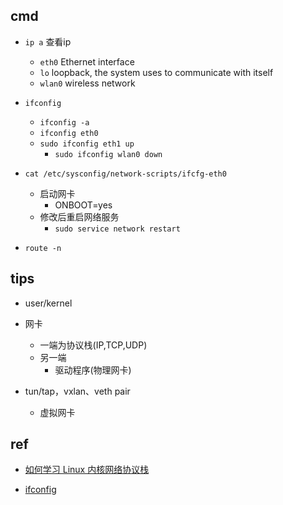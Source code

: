 
## cmd

+ `ip a`  查看ip
    + `eth0` Ethernet interface
    + `lo` loopback, the system uses to communicate with itself
    + `wlan0` wireless network
    
+ `ifconfig`
    + `ifconfig -a`
    + `ifconfig eth0`
    + `sudo ifconfig eth1 up`
        + `sudo ifconfig wlan0 down`

+ `cat /etc/sysconfig/network-scripts/ifcfg-eth0`
    + 启动网卡
        + ONBOOT=yes
    + 修改后重启网络服务
        + `sudo service network restart`


+ `route -n`


## tips

+ user/kernel

+ 网卡
    + 一端为协议栈(IP,TCP,UDP)
    + 另一端
        + 驱动程序(物理网卡)

+ tun/tap，vxlan、veth pair 
    + 虚拟网卡

## ref

+ [如何学习 Linux 内核网络协议栈](https://segmentfault.com/a/1190000021227338)

<!-- cmd -->
+ [ifconfig](https://www.computerhope.com/unix/uifconfi.htm)